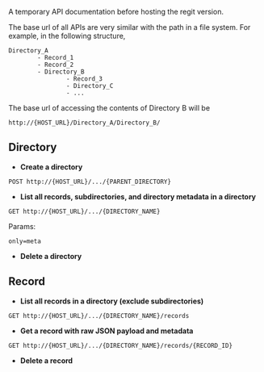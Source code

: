 A temporary API documentation before hosting the regit version.

The base url of all APIs are very similar with the path in a file system. For example, in the following structure,  
```
Directory_A
        - Record_1
        - Record_2
        - Directory_B
                - Record_3
                - Directory_C  
                - ...  
```
The base url of accessing the contents of Directory B will be
```
http://{HOST_URL}/Directory_A/Directory_B/
```

## Directory ##
- **Create a directory**
```
POST http://{HOST_URL}/.../{PARENT_DIRECTORY}
```

- **List all records, subdirectories, and directory metadata in a directory**
```
GET http://{HOST_URL}/.../{DIRECTORY_NAME}
```
Params:
```
only=meta
```

- **Delete a directory**


## Record ##
- **List all records in a directory (exclude subdirectories)**
```
GET http://{HOST_URL}/.../{DIRECTORY_NAME}/records
```

- **Get a record with raw JSON payload and metadata**  
```
GET http://{HOST_URL}/.../{DIRECTORY_NAME}/records/{RECORD_ID}
```

- **Delete a record**